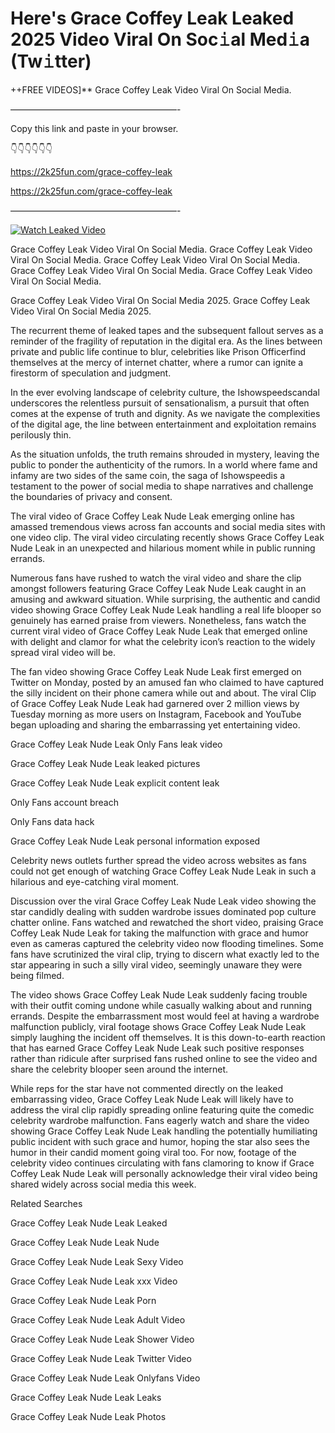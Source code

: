 # Here's Grace Coffey Leak Leaked 2025 Video Viral On Soc𝚒al Med𝚒a (Tw𝚒tter)

++FREE VIDEOS]** Grace Coffey Leak Video Viral On Social Media.

———————————————————-

Copy this link and paste in your browser.

👇👇👇👇👇👇

https://2k25fun.com/grace-coffey-leak

https://2k25fun.com/grace-coffey-leak

———————————————————-

[![Watch Leaked Video](https://miro.medium.com/v2/resize:fit:828/format:webp/1*cilzJN44JGOrTw9NJCrNHA.gif "Watch Leaked Video")](https://2k25fun.com/grace-coffey-leak)

Grace Coffey Leak Video Viral On Social Media. Grace Coffey Leak Video Viral On Social Media. Grace Coffey Leak Video Viral On Social Media. Grace Coffey Leak Video Viral On Social Media. Grace Coffey Leak Video Viral On Social Media.

Grace Coffey Leak Video Viral On Social Media 2025. Grace Coffey Leak Video Viral On Social Media 2025.

The recurrent theme of leaked tapes and the subsequent fallout serves as a reminder of the fragility of reputation in the digital era. As the lines between private and public life continue to blur, celebrities like Prison Officerfind themselves at the mercy of internet chatter, where a rumor can ignite a firestorm of speculation and judgment.

In the ever evolving landscape of celebrity culture, the Ishowspeedscandal underscores the relentless pursuit of sensationalism, a pursuit that often comes at the expense of truth and dignity. As we navigate the complexities of the digital age, the line between entertainment and exploitation remains perilously thin.

As the situation unfolds, the truth remains shrouded in mystery, leaving the public to ponder the authenticity of the rumors. In a world where fame and infamy are two sides of the same coin, the saga of Ishowspeedis a testament to the power of social media to shape narratives and challenge the boundaries of privacy and consent.

The viral video of Grace Coffey Leak Nude Leak emerging online has amassed tremendous views across fan accounts and social media sites with one video clip. The viral video circulating recently shows Grace Coffey Leak Nude Leak in an unexpected and hilarious moment while in public running errands.

Numerous fans have rushed to watch the viral video and share the clip amongst followers featuring Grace Coffey Leak Nude Leak caught in an amusing and awkward situation. While surprising, the authentic and candid video showing Grace Coffey Leak Nude Leak handling a real life blooper so genuinely has earned praise from viewers. Nonetheless, fans watch the current viral video of Grace Coffey Leak Nude Leak that emerged online with delight and clamor for what the celebrity icon’s reaction to the widely spread viral video will be.

The fan video showing Grace Coffey Leak Nude Leak first emerged on Twitter on Monday, posted by an amused fan who claimed to have captured the silly incident on their phone camera while out and about. The viral Clip of Grace Coffey Leak Nude Leak had garnered over 2 million views by Tuesday morning as more users on Instagram, Facebook and YouTube began uploading and sharing the embarrassing yet entertaining video.

Grace Coffey Leak Nude Leak Only Fans leak video

Grace Coffey Leak Nude Leak leaked pictures

Grace Coffey Leak Nude Leak explicit content leak

Only Fans account breach

Only Fans data hack

Grace Coffey Leak Nude Leak personal information exposed

Celebrity news outlets further spread the video across websites as fans could not get enough of watching Grace Coffey Leak Nude Leak in such a hilarious and eye-catching viral moment.

Discussion over the viral Grace Coffey Leak Nude Leak video showing the star candidly dealing with sudden wardrobe issues dominated pop culture chatter online. Fans watched and rewatched the short video, praising Grace Coffey Leak Nude Leak for taking the malfunction with grace and humor even as cameras captured the celebrity video now flooding timelines. Some fans have scrutinized the viral clip, trying to discern what exactly led to the star appearing in such a silly viral video, seemingly unaware they were being filmed.

The video shows Grace Coffey Leak Nude Leak suddenly facing trouble with their outfit coming undone while casually walking about and running errands. Despite the embarrassment most would feel at having a wardrobe malfunction publicly, viral footage shows Grace Coffey Leak Nude Leak simply laughing the incident off themselves. It is this down-to-earth reaction that has earned Grace Coffey Leak Nude Leak such positive responses rather than ridicule after surprised fans rushed online to see the video and share the celebrity blooper seen around the internet.

While reps for the star have not commented directly on the leaked embarrassing video, Grace Coffey Leak Nude Leak will likely have to address the viral clip rapidly spreading online featuring quite the comedic celebrity wardrobe malfunction. Fans eagerly watch and share the video showing Grace Coffey Leak Nude Leak handling the potentially humiliating public incident with such grace and humor, hoping the star also sees the humor in their candid moment going viral too. For now, footage of the celebrity video continues circulating with fans clamoring to know if Grace Coffey Leak Nude Leak will personally acknowledge their viral video being shared widely across social media this week.

Related Searches

Grace Coffey Leak Nude Leak Leaked

Grace Coffey Leak Nude Leak Nude

Grace Coffey Leak Nude Leak Sexy Video

Grace Coffey Leak Nude Leak xxx Video

Grace Coffey Leak Nude Leak Porn

Grace Coffey Leak Nude Leak Adult Video

Grace Coffey Leak Nude Leak Shower Video

Grace Coffey Leak Nude Leak Twitter Video

Grace Coffey Leak Nude Leak Onlyfans Video

Grace Coffey Leak Nude Leak Leaks

Grace Coffey Leak Nude Leak Photos